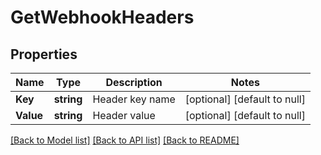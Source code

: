 # GetWebhookHeaders

## Properties
Name | Type | Description | Notes
------------ | ------------- | ------------- | -------------
**Key** | **string** | Header key name | [optional] [default to null]
**Value** | **string** | Header value | [optional] [default to null]

[[Back to Model list]](../README.md#documentation-for-models) [[Back to API list]](../README.md#documentation-for-api-endpoints) [[Back to README]](../README.md)


